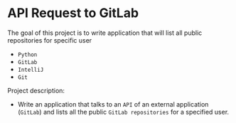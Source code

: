 # API Request to GitLab

The goal of this project is to write application that will list all public repositories for specific user
- `Python`
- `GitLab`
- `IntelliJ`
- `Git`

Project description:
- Write an application that talks to an `API` of an external application (`GitLab`) and lists all the public `GitLab repositories` for a specified user.